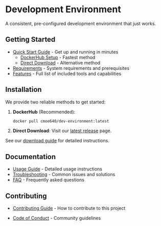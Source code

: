 # Development Environment

A consistent, pre-configured development environment that just works.

## Getting Started
- [Quick Start Guide](docs/QUICK_START/README.md) - Get up and running in minutes
  - [DockerHub Setup](docs/QUICK_START/DOCKERHUB.md) - Fastest method
  - [Direct Download](docs/QUICK_START/DOWNLOAD.md) - Alternative method
- [Requirements](docs/REQUIREMENTS.md) - System requirements and prerequisites
- [Features](docs/FEATURES.md) - Full list of included tools and capabilities

## Installation

We provide two reliable methods to get started:

1. **DockerHub** (Recommended): 
   ```bash
   docker pull cmoe640/dev-environment:latest
   ```

2. **Direct Download**: Visit our [latest release](https://github.com/BA-CalderonMorales/dev-environment/releases/latest) page.

See our [download guide](docs/QUICK_START/DOWNLOAD.md) for detailed instructions.

## Documentation
- [Usage Guide](docs/USAGE_GUIDE.md) - Detailed usage instructions
- [Troubleshooting](docs/TROUBLESHOOTING.md) - Common issues and solutions
- [FAQ](docs/FAQ.md) - Frequently asked questions

## Contributing

- [Contributing Guide](docs/CONTRIBUTING.md) - How to contribute to this project

- [Code of Conduct](CODE_OF_CONDUCT.md) - Community guidelines